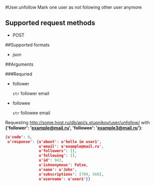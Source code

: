 #User.unfollow
Mark one user as not folowing other user anymore

## Supported request methods 
* POST

##Supported formats
* json

##Arguments


###Requried
* follower

   ```str``` follower email
* followee

   ```str``` followee email


Requesting http://some.host.ru/db/api/s.stupnikov/user/unfollow/ with **{'follower': 'example@mail.ru', 'followee': 'example3@mail.ru'}**:
```json
{u'code': 0,
 u'response': {u'about': u'hello im user1',
               u'email': u'example@mail.ru',
               u'followers': [],
               u'following': [],
               u'id': 943,
               u'isAnonymous': False,
               u'name': u'John',
               u'subscriptions': [709, 560],
               u'username': u'user1'}}
```
